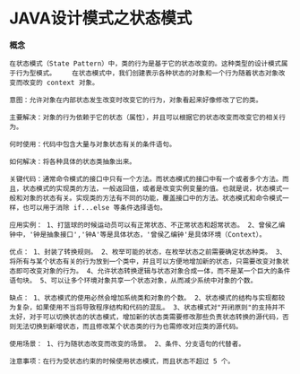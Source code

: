 # JAVA设计模式之状态模式

**概念**

    在状态模式（State Pattern）中，类的行为是基于它的状态改变的。这种类型的设计模式属于行为型模式。    在状态模式中，我们创建表示各种状态的对象和一个行为随着状态对象改变而改变的 context 对象。

    意图：允许对象在内部状态发生改变时改变它的行为，对象看起来好像修改了它的类。

    主要解决：对象的行为依赖于它的状态（属性），并且可以根据它的状态改变而改变它的相关行为。

    何时使用：代码中包含大量与对象状态有关的条件语句。

    如何解决：将各种具体的状态类抽象出来。

    关键代码：通常命令模式的接口中只有一个方法。而状态模式的接口中有一个或者多个方法。而且，状态模式的实现类的方法，一般返回值，或者是改变实例变量的值。也就是说，状态模式一般和对象的状态有关。实现类的方法有不同的功能，覆盖接口中的方法。状态模式和命令模式一样，也可以用于消除 if...else 等条件选择语句。

    应用实例： 1、打篮球的时候运动员可以有正常状态、不正常状态和超常状态。 2、曾侯乙编钟中，'钟是抽象接口','钟A'等是具体状态，'曾侯乙编钟'是具体环境（Context）。

    优点： 1、封装了转换规则。 2、枚举可能的状态，在枚举状态之前需要确定状态种类。 3、将所有与某个状态有关的行为放到一个类中，并且可以方便地增加新的状态，只需要改变对象状态即可改变对象的行为。 4、允许状态转换逻辑与状态对象合成一体，而不是某一个巨大的条件语句块。 5、可以让多个环境对象共享一个状态对象，从而减少系统中对象的个数。

    缺点： 1、状态模式的使用必然会增加系统类和对象的个数。 2、状态模式的结构与实现都较为复杂，如果使用不当将导致程序结构和代码的混乱。 3、状态模式对"开闭原则"的支持并不太好，对于可以切换状态的状态模式，增加新的状态类需要修改那些负责状态转换的源代码，否则无法切换到新增状态，而且修改某个状态类的行为也需修改对应类的源代码。

    使用场景： 1、行为随状态改变而改变的场景。 2、条件、分支语句的代替者。

    注意事项：在行为受状态约束的时候使用状态模式，而且状态不超过 5 个。